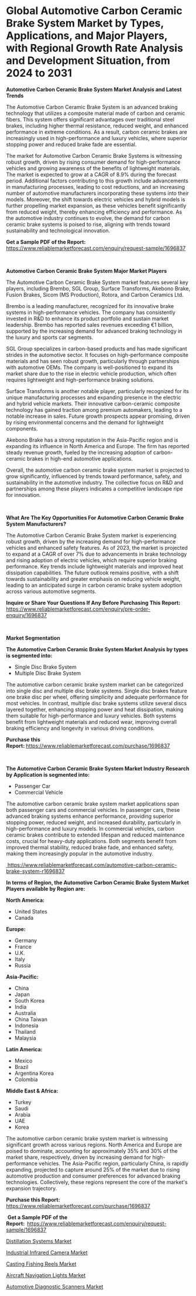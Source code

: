 <p><h1>Global Automotive Carbon Ceramic Brake System Market by Types, Applications, and Major Players, with Regional Growth Rate Analysis and Development Situation, from 2024 to 2031</h1></p><p><strong>Automotive Carbon Ceramic Brake System Market Analysis and Latest Trends</strong></p>
<p><p>The Automotive Carbon Ceramic Brake System is an advanced braking technology that utilizes a composite material made of carbon and ceramic fibers. This system offers significant advantages over traditional steel brakes, including higher thermal resistance, reduced weight, and enhanced performance in extreme conditions. As a result, carbon ceramic brakes are increasingly used in high-performance and luxury vehicles, where superior stopping power and reduced brake fade are essential.</p><p>The market for Automotive Carbon Ceramic Brake Systems is witnessing robust growth, driven by rising consumer demand for high-performance vehicles and growing awareness of the benefits of lightweight materials. The market is expected to grow at a CAGR of 8.9% during the forecast period. Additional factors contributing to this growth include advancements in manufacturing processes, leading to cost reductions, and an increasing number of automotive manufacturers incorporating these systems into their models. Moreover, the shift towards electric vehicles and hybrid models is further propelling market expansion, as these vehicles benefit significantly from reduced weight, thereby enhancing efficiency and performance. As the automotive industry continues to evolve, the demand for carbon ceramic brake systems is poised to rise, aligning with trends toward sustainability and technological innovation.</p></p>
<p><strong>Get a Sample PDF of the Report:&nbsp;</strong> <a href="https://www.reliablemarketforecast.com/enquiry/request-sample/1696837?utm_campaign=1437&utm_medium=2&utm_source=Github&utm_content=ia&utm_term=20102024&utm_id=automotive-carbon-ceramic-brake-system">https://www.reliablemarketforecast.com/enquiry/request-sample/1696837</a></p>
<p>&nbsp;</p>
<p><strong>Automotive Carbon Ceramic Brake System Major Market Players</strong></p>
<p><p>The Automotive Carbon Ceramic Brake System market features several key players, including Brembo, SGL Group, Surface Transforms, Akebono Brake, Fusion Brakes, Sicom (MS Production), Rotora, and Carbon Ceramics Ltd. </p><p>Brembo is a leading manufacturer, recognized for its innovative brake systems in high-performance vehicles. The company has consistently invested in R&D to enhance its product portfolio and sustain market leadership. Brembo has reported sales revenues exceeding €1 billion, supported by the increasing demand for advanced braking technology in the luxury and sports car segments.</p><p>SGL Group specializes in carbon-based products and has made significant strides in the automotive sector. It focuses on high-performance composite materials and has seen robust growth, particularly through partnerships with automotive OEMs. The company is well-positioned to expand its market share due to the rise in electric vehicle production, which often requires lightweight and high-performance braking solutions.</p><p>Surface Transforms is another notable player, particularly recognized for its unique manufacturing processes and expanding presence in the electric and hybrid vehicle markets. Their innovative carbon-ceramic composite technology has gained traction among premium automakers, leading to a notable increase in sales. Future growth prospects appear promising, driven by rising environmental concerns and the demand for lightweight components.</p><p>Akebono Brake has a strong reputation in the Asia-Pacific region and is expanding its influence in North America and Europe. The firm has reported steady revenue growth, fueled by the increasing adoption of carbon-ceramic brakes in high-end automotive applications.</p><p>Overall, the automotive carbon ceramic brake system market is projected to grow significantly, influenced by trends toward performance, safety, and sustainability in the automotive industry. The collective focus on R&D and partnerships among these players indicates a competitive landscape ripe for innovation.</p></p>
<p>&nbsp;</p>
<p><strong>What Are The Key Opportunities For Automotive Carbon Ceramic Brake System Manufacturers?</strong></p>
<p><p>The Automotive Carbon Ceramic Brake System market is experiencing robust growth, driven by the increasing demand for high-performance vehicles and enhanced safety features. As of 2023, the market is projected to expand at a CAGR of over 7% due to advancements in brake technology and rising adoption of electric vehicles, which require superior braking performance. Key trends include lightweight materials and improved heat dissipation capabilities. The future outlook remains positive, with a shift towards sustainability and greater emphasis on reducing vehicle weight, leading to an anticipated surge in carbon ceramic brake system adoption across various automotive segments.</p></p>
<p><strong>Inquire or Share Your Questions If Any Before Purchasing This Report:</strong> <a href="https://www.reliablemarketforecast.com/enquiry/pre-order-enquiry/1696837?utm_campaign=1437&utm_medium=2&utm_source=Github&utm_content=ia&utm_term=20102024&utm_id=automotive-carbon-ceramic-brake-system">https://www.reliablemarketforecast.com/enquiry/pre-order-enquiry/1696837</a></p>
<p>&nbsp;</p>
<p><strong>Market Segmentation</strong></p>
<p><strong>The Automotive Carbon Ceramic Brake System Market Analysis by types is segmented into:</strong></p>
<p><ul><li>Single Disc Brake System</li><li>Multiple Disc Brake System</li></ul></p>
<p><p>The automotive carbon ceramic brake system market can be categorized into single disc and multiple disc brake systems. Single disc brakes feature one brake disc per wheel, offering simplicity and adequate performance for most vehicles. In contrast, multiple disc brake systems utilize several discs layered together, enhancing stopping power and heat dissipation, making them suitable for high-performance and luxury vehicles. Both systems benefit from lightweight materials and reduced wear, improving overall braking efficiency and longevity in various driving conditions.</p></p>
<p><strong>Purchase this Report:&nbsp;</strong><a href="https://www.reliablemarketforecast.com/purchase/1696837?utm_campaign=1437&utm_medium=2&utm_source=Github&utm_content=ia&utm_term=20102024&utm_id=automotive-carbon-ceramic-brake-system">https://www.reliablemarketforecast.com/purchase/1696837</a></p>
<p>&nbsp;</p>
<p><strong>The Automotive Carbon Ceramic Brake System Market Industry Research by Application is segmented into:</strong></p>
<p><ul><li>Passenger Car</li><li>Commercial Vehicle</li></ul></p>
<p><p>The automotive carbon ceramic brake system market applications span both passenger cars and commercial vehicles. In passenger cars, these advanced braking systems enhance performance, providing superior stopping power, reduced weight, and increased durability, particularly in high-performance and luxury models. In commercial vehicles, carbon ceramic brakes contribute to extended lifespan and reduced maintenance costs, crucial for heavy-duty applications. Both segments benefit from improved thermal stability, reduced brake fade, and enhanced safety, making them increasingly popular in the automotive industry.</p></p>
<p><a href="https://www.reliablemarketforecast.com/automotive-carbon-ceramic-brake-system-r1696837?utm_campaign=1437&utm_medium=2&utm_source=Github&utm_content=ia&utm_term=20102024&utm_id=automotive-carbon-ceramic-brake-system">&nbsp;https://www.reliablemarketforecast.com/automotive-carbon-ceramic-brake-system-r1696837</a></p>
<p><strong>In terms of Region, the Automotive Carbon Ceramic Brake System Market Players available by Region are:</strong></p>
<p>
    <p> <strong> North America: </strong>
        <ul>
            <li>United States</li>
            <li>Canada</li>
        </ul>
        </p> 
    <p> <strong> Europe: </strong>
        <ul>
            <li>Germany</li>
            <li>France</li>
            <li>U.K.</li>
            <li>Italy</li>
            <li>Russia</li>
        </ul>
        </p> 
    <p> <strong> Asia-Pacific: </strong>
        <ul>
            <li>China</li>
            <li>Japan</li>
            <li>South Korea</li>
            <li>India</li>
            <li>Australia</li>
            <li>China Taiwan</li>
            <li>Indonesia</li>
            <li>Thailand</li>
            <li>Malaysia</li>
        </ul>
        </p> 
    <p> <strong> Latin America: </strong>
        <ul>
            <li>Mexico</li>
            <li>Brazil</li>
            <li>Argentina Korea</li>
            <li>Colombia</li>
        </ul>
        </p> 
    <p> <strong> Middle East & Africa: </strong>
        <ul>
            <li>Turkey</li>
            <li>Saudi</li>
            <li>Arabia</li>
            <li>UAE</li>
            <li>Korea</li>
        </ul>
    </p>
    </p>
<p><p>The automotive carbon ceramic brake system market is witnessing significant growth across various regions. North America and Europe are poised to dominate, accounting for approximately 35% and 30% of the market share, respectively, driven by increasing demand for high-performance vehicles. The Asia-Pacific region, particularly China, is rapidly expanding, projected to capture around 25% of the market due to rising automotive production and consumer preferences for advanced braking technologies. Collectively, these regions represent the core of the market's expansion trajectory.</p></p>
<p><strong>Purchase this Report: </strong><a href="https://www.reliablemarketforecast.com/purchase/1696837?utm_campaign=1437&utm_medium=2&utm_source=Github&utm_content=ia&utm_term=20102024&utm_id=automotive-carbon-ceramic-brake-system">https://www.reliablemarketforecast.com/purchase/1696837</a></p>
<p>&nbsp;<strong>Get a Sample PDF of the Report:&nbsp;&nbsp;</strong><a href="https://www.reliablemarketforecast.com/enquiry/request-sample/1696837?utm_campaign=1437&utm_medium=2&utm_source=Github&utm_content=ia&utm_term=20102024&utm_id=automotive-carbon-ceramic-brake-system">https://www.reliablemarketforecast.com/enquiry/request-sample/1696837</a></p>
<p><strong></strong></p>
<p><p><a href="https://issuu.com/reportprime-2/docs/distillation-systems-market-size-20_3f458f79465394?utm_campaign=1437&utm_medium=2&utm_source=Github&utm_content=ia&utm_term=20102024&utm_id=automotive-carbon-ceramic-brake-system">Distillation Systems Market</a></p><p><a href="https://www.linkedin.com/pulse/industrial-infrared-camera-market-emerging-trends-future-d67nf?utm_campaign=1437&utm_medium=2&utm_source=Github&utm_content=ia&utm_term=20102024&utm_id=automotive-carbon-ceramic-brake-system">Industrial Infrared Camera Market</a></p><p><a href="https://www.linkedin.com/pulse/strategic-market-insights-navigating-global-casting-fishing-neghf?utm_campaign=1437&utm_medium=2&utm_source=Github&utm_content=ia&utm_term=20102024&utm_id=automotive-carbon-ceramic-brake-system">Casting Fishing Reels Market</a></p><p><a href="https://github.com/jilliesetpw0/Market-Research-Report-List-1/blob/main/aircraft-navigation-lights-market.md?utm_campaign=1437&utm_medium=2&utm_source=Github&utm_content=ia&utm_term=20102024&utm_id=automotive-carbon-ceramic-brake-system">Aircraft Navigation Lights Market</a></p><p><a href="https://issuu.com/reportprime-2/docs/automotive-diagnostic-scanners-mark_a7f02ebad37ee0?utm_campaign=1437&utm_medium=2&utm_source=Github&utm_content=ia&utm_term=20102024&utm_id=automotive-carbon-ceramic-brake-system">Automotive Diagnostic Scanners Market</a></p></p>
